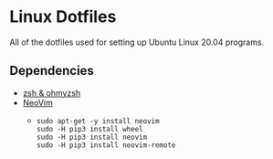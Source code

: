 # Linux Dotfiles
All of the dotfiles used for setting up Ubuntu Linux 20.04 programs.  

## Dependencies

* [zsh & ohmyzsh](https://github.com/ohmyzsh/ohmyzsh)
* [NeoVim](https://github.com/neovim/neovim)
  * ``` 
    sudo apt-get -y install neovim
    sudo -H pip3 install wheel
    sudo -H pip3 install neovim
    sudo -H pip3 install neovim-remote
    ```